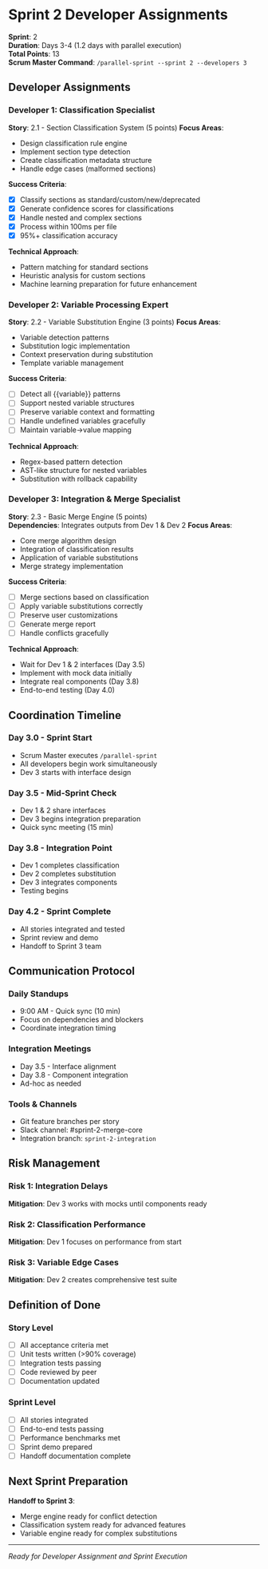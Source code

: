 # Sprint 2 Developer Assignments

**Sprint**: 2  
**Duration**: Days 3-4 (1.2 days with parallel execution)  
**Total Points**: 13  
**Scrum Master Command**: `/parallel-sprint --sprint 2 --developers 3`

## Developer Assignments

### Developer 1: Classification Specialist
**Story**: 2.1 - Section Classification System (5 points)
**Focus Areas**:
- Design classification rule engine
- Implement section type detection
- Create classification metadata structure
- Handle edge cases (malformed sections)

**Success Criteria**:
- [x] Classify sections as standard/custom/new/deprecated
- [x] Generate confidence scores for classifications
- [x] Handle nested and complex sections
- [x] Process within 100ms per file
- [x] 95%+ classification accuracy

**Technical Approach**:
- Pattern matching for standard sections
- Heuristic analysis for custom sections
- Machine learning preparation for future enhancement

### Developer 2: Variable Processing Expert  
**Story**: 2.2 - Variable Substitution Engine (3 points)
**Focus Areas**:
- Variable detection patterns
- Substitution logic implementation
- Context preservation during substitution
- Template variable management

**Success Criteria**:
- [ ] Detect all {{variable}} patterns
- [ ] Support nested variable structures
- [ ] Preserve variable context and formatting
- [ ] Handle undefined variables gracefully
- [ ] Maintain variable->value mapping

**Technical Approach**:
- Regex-based pattern detection
- AST-like structure for nested variables
- Substitution with rollback capability

### Developer 3: Integration & Merge Specialist
**Story**: 2.3 - Basic Merge Engine (5 points)  
**Dependencies**: Integrates outputs from Dev 1 & Dev 2
**Focus Areas**:
- Core merge algorithm design
- Integration of classification results
- Application of variable substitutions
- Merge strategy implementation

**Success Criteria**:
- [ ] Merge sections based on classification
- [ ] Apply variable substitutions correctly
- [ ] Preserve user customizations
- [ ] Generate merge report
- [ ] Handle conflicts gracefully

**Technical Approach**:
- Wait for Dev 1 & 2 interfaces (Day 3.5)
- Implement with mock data initially
- Integrate real components (Day 3.8)
- End-to-end testing (Day 4.0)

## Coordination Timeline

### Day 3.0 - Sprint Start
- Scrum Master executes `/parallel-sprint`
- All developers begin work simultaneously
- Dev 3 starts with interface design

### Day 3.5 - Mid-Sprint Check
- Dev 1 & 2 share interfaces
- Dev 3 begins integration preparation
- Quick sync meeting (15 min)

### Day 3.8 - Integration Point
- Dev 1 completes classification
- Dev 2 completes substitution
- Dev 3 integrates components
- Testing begins

### Day 4.2 - Sprint Complete
- All stories integrated and tested
- Sprint review and demo
- Handoff to Sprint 3 team

## Communication Protocol

### Daily Standups
- 9:00 AM - Quick sync (10 min)
- Focus on dependencies and blockers
- Coordinate integration timing

### Integration Meetings
- Day 3.5 - Interface alignment
- Day 3.8 - Component integration
- Ad-hoc as needed

### Tools & Channels
- Git feature branches per story
- Slack channel: #sprint-2-merge-core
- Integration branch: `sprint-2-integration`

## Risk Management

### Risk 1: Integration Delays
**Mitigation**: Dev 3 works with mocks until components ready

### Risk 2: Classification Performance  
**Mitigation**: Dev 1 focuses on performance from start

### Risk 3: Variable Edge Cases
**Mitigation**: Dev 2 creates comprehensive test suite

## Definition of Done

### Story Level
- [ ] All acceptance criteria met
- [ ] Unit tests written (>90% coverage)
- [ ] Integration tests passing
- [ ] Code reviewed by peer
- [ ] Documentation updated

### Sprint Level
- [ ] All stories integrated
- [ ] End-to-end tests passing
- [ ] Performance benchmarks met
- [ ] Sprint demo prepared
- [ ] Handoff documentation complete

## Next Sprint Preparation

**Handoff to Sprint 3**:
- Merge engine ready for conflict detection
- Classification system ready for advanced features
- Variable engine ready for complex substitutions

---
*Ready for Developer Assignment and Sprint Execution*